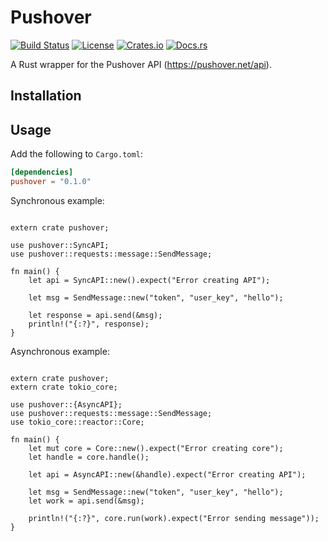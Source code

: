 Pushover
=========================
[![Build Status](https://img.shields.io/travis/sb89/pushover/master.svg)](https://travis-ci.org/sb89/pushover)
[![License](https://img.shields.io/github/license/sb89/pushover.svg)]()
[![Crates.io](https://img.shields.io/crates/v/pushover.svg)](https://crates.io/crates/pushover)
[![Docs.rs](https://docs.rs/pushover/badge.svg)](https://docs.rs/pushover)

A Rust wrapper for the Pushover API (https://pushover.net/api).

## Installation

## Usage
Add the following to `Cargo.toml`:

```toml
[dependencies]
pushover = "0.1.0"
```

Synchronous example:

```rust,no_run

extern crate pushover;

use pushover::SyncAPI;
use pushover::requests::message::SendMessage;

fn main() {
    let api = SyncAPI::new().expect("Error creating API");

    let msg = SendMessage::new("token", "user_key", "hello");

    let response = api.send(&msg);
    println!("{:?}", response);
}
```

Asynchronous example:

```rust,no_run

extern crate pushover;
extern crate tokio_core;

use pushover::{AsyncAPI};
use pushover::requests::message::SendMessage;
use tokio_core::reactor::Core;

fn main() {
    let mut core = Core::new().expect("Error creating core");
    let handle = core.handle();

    let api = AsyncAPI::new(&handle).expect("Error creating API");

    let msg = SendMessage::new("token", "user_key", "hello");
    let work = api.send(&msg);

    println!("{:?}", core.run(work).expect("Error sending message"));
}
```
